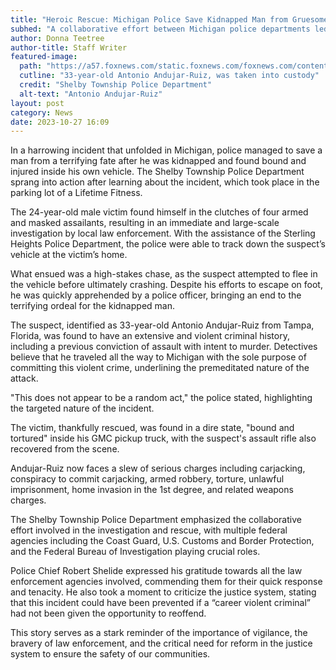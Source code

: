 ```yaml
---
title: "Heroic Rescue: Michigan Police Save Kidnapped Man from Gruesome Fate"
subhed: "A collaborative effort between Michigan police departments led to the swift rescue of a kidnapped man and the arrest of a suspect with a harrowing criminal background."
author: Donna Teetree
author-title: Staff Writer
featured-image: 
  path: "https://a57.foxnews.com/static.foxnews.com/foxnews.com/content/uploads/2023/10/720/405/Untitled-design-1145.png?ve=1&tl=1"
  cutline: "33-year-old Antonio Andujar-Ruiz, was taken into custody"
  credit: "Shelby Township Police Department"
  alt-text: "Antonio Andujar-Ruiz"
layout: post
category: News
date: 2023-10-27 16:09
---
```


In a harrowing incident that unfolded in Michigan, police managed to save a man from a terrifying fate after he was kidnapped and found bound and injured inside his own vehicle. The Shelby Township Police Department sprang into action after learning about the incident, which took place in the parking lot of a Lifetime Fitness.

The 24-year-old male victim found himself in the clutches of four armed and masked assailants, resulting in an immediate and large-scale investigation by local law enforcement. With the assistance of the Sterling Heights Police Department, the police were able to track down the suspect’s vehicle at the victim’s home.

What ensued was a high-stakes chase, as the suspect attempted to flee in the vehicle before ultimately crashing. Despite his efforts to escape on foot, he was quickly apprehended by a police officer, bringing an end to the terrifying ordeal for the kidnapped man.

The suspect, identified as 33-year-old Antonio Andujar-Ruiz from Tampa, Florida, was found to have an extensive and violent criminal history, including a previous conviction of assault with intent to murder. Detectives believe that he traveled all the way to Michigan with the sole purpose of committing this violent crime, underlining the premeditated nature of the attack.

"This does not appear to be a random act," the police stated, highlighting the targeted nature of the incident.

The victim, thankfully rescued, was found in a dire state, "bound and tortured" inside his GMC pickup truck, with the suspect's assault rifle also recovered from the scene.

Andujar-Ruiz now faces a slew of serious charges including carjacking, conspiracy to commit carjacking, armed robbery, torture, unlawful imprisonment, home invasion in the 1st degree, and related weapons charges.

The Shelby Township Police Department emphasized the collaborative effort involved in the investigation and rescue, with multiple federal agencies including the Coast Guard, U.S. Customs and Border Protection, and the Federal Bureau of Investigation playing crucial roles.

Police Chief Robert Shelide expressed his gratitude towards all the law enforcement agencies involved, commending them for their quick response and tenacity. He also took a moment to criticize the justice system, stating that this incident could have been prevented if a “career violent criminal” had not been given the opportunity to reoffend.

This story serves as a stark reminder of the importance of vigilance, the bravery of law enforcement, and the critical need for reform in the justice system to ensure the safety of our communities.

